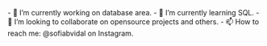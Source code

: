 <!--
### Hi there 👋

**sofiabvidal/sofiabvidal** is a ✨ _special_ ✨ repository because its `README.md` (this file) appears on your GitHub profile.
--!>

- 🔭 I’m currently working on database area.
- 🌱 I’m currently learning SQL.
- 👯 I’m looking to collaborate on opensource projects and others.
- 📫 How to reach me: @sofiabvidal on Instagram.

